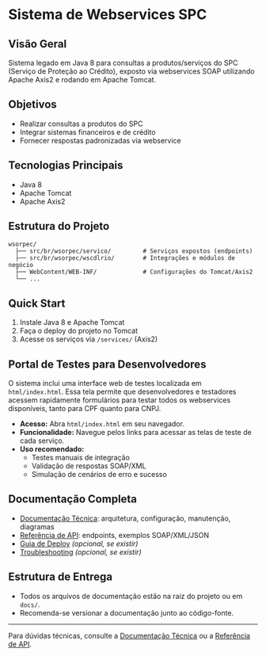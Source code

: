 # Sistema de Webservices SPC

## Visão Geral
Sistema legado em Java 8 para consultas a produtos/serviços do SPC (Serviço de Proteção ao Crédito), exposto via webservices SOAP utilizando Apache Axis2 e rodando em Apache Tomcat.

## Objetivos
- Realizar consultas a produtos do SPC
- Integrar sistemas financeiros e de crédito
- Fornecer respostas padronizadas via webservice

## Tecnologias Principais
- Java 8
- Apache Tomcat
- Apache Axis2

## Estrutura do Projeto
```
wsorpec/
  ├── src/br/wsorpec/servico/         # Serviços expostos (endpoints)
  ├── src/br/wsorpec/wscdlrio/        # Integrações e módulos de negócio
  ├── WebContent/WEB-INF/             # Configurações do Tomcat/Axis2
  └── ...
```

## Quick Start
1. Instale Java 8 e Apache Tomcat
2. Faça o deploy do projeto no Tomcat
3. Acesse os serviços via `/services/` (Axis2)

## Portal de Testes para Desenvolvedores

O sistema inclui uma interface web de testes localizada em `html/index.html`.
Essa tela permite que desenvolvedores e testadores acessem rapidamente formulários para testar todos os webservices disponíveis, tanto para CPF quanto para CNPJ.

- **Acesso:** Abra `html/index.html` em seu navegador.
- **Funcionalidade:** Navegue pelos links para acessar as telas de teste de cada serviço.
- **Uso recomendado:**
  - Testes manuais de integração
  - Validação de respostas SOAP/XML
  - Simulação de cenários de erro e sucesso

## Documentação Completa
- [Documentação Técnica](./TECHNICAL_DOCUMENTATION.md): arquitetura, configuração, manutenção, diagramas
- [Referência de API](./API_REFERENCE.md): endpoints, exemplos SOAP/XML/JSON
- [Guia de Deploy](./DEPLOYMENT_GUIDE.md) *(opcional, se existir)*
- [Troubleshooting](./TROUBLESHOOTING.md) *(opcional, se existir)*

## Estrutura de Entrega
- Todos os arquivos de documentação estão na raiz do projeto ou em `docs/`.
- Recomenda-se versionar a documentação junto ao código-fonte.

---
Para dúvidas técnicas, consulte a [Documentação Técnica](./TECHNICAL_DOCUMENTATION.md) ou a [Referência de API](./API_REFERENCE.md). 